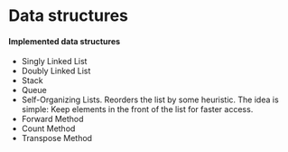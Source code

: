 Data structures
===================================

#### Implemented data structures

* Singly Linked List
* Doubly Linked List
* Stack
* Queue
* Self-Organizing Lists. Reorders the list by some heuristic. The idea is simple: Keep elements in the front of the list for faster access.
 * Forward Method
 * Count Method
 * Transpose Method

